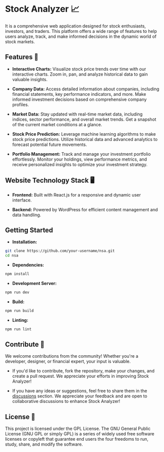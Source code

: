 # Stock Analyzer 📈

It is a comprehensive web application designed for stock enthusiasts, investors, and traders. This platform offers a wide range of features to help users analyze, track, and make informed decisions in the dynamic world of stock markets.

## Features 🚀

- **Interactive Charts:** Visualize stock price trends over time with our interactive charts. Zoom in, pan, and analyze historical data to gain valuable insights.

- **Company Data:** Access detailed information about companies, including financial statements, key performance indicators, and more. Make informed investment decisions based on comprehensive company profiles.

- **Market Data:** Stay updated with real-time market data, including indices, sector performance, and overall market trends. Get a snapshot of the current market conditions at a glance.

- **Stock Price Prediction:** Leverage machine learning algorithms to make stock price predictions. Utilize historical data and advanced analytics to forecast potential future movements.

- **Portfolio Management:** Track and manage your investment portfolio effortlessly. Monitor your holdings, view performance metrics, and receive personalized insights to optimize your investment strategy.

## Website Technology Stack 🖥️

- **Frontend:** Built with React.js for a responsive and dynamic user interface.

- **Backend:** Powered by WordPress for efficient content management and data handling.

## Getting Started

- **Installation:**

```bash
git clone https://github.com/your-username/nsa.git
cd nsa
```

- **Dependencies:**

```bash
npm install
```

- **Development Server:**

```bash
npm run dev
```

- **Build:**

```bash
npm run build
```

- **Linting:**

```bash
npm run lint
```

## Contribute 🤝

We welcome contributions from the community! Whether you're a developer, designer, or financial expert, your input is valuable.

- If you'd like to contribute, fork the repository, make your changes, and create a pull request. We appreciate your efforts in improving Stock Analyzer!

- If you have any ideas or suggestions, feel free to share them in the [discussions](https://github.com/ChandraByte/nsa/discussions) section. We appreciate your feedback and are open to collaborative discussions to enhance Stock Analyzer!

## License 📜

This project is licensed under the GPL License. The GNU General Public License (GNU GPL or simply GPL) is a series of widely used free software licenses or copyleft that guarantee end users the four freedoms to run, study, share, and modify the software.
